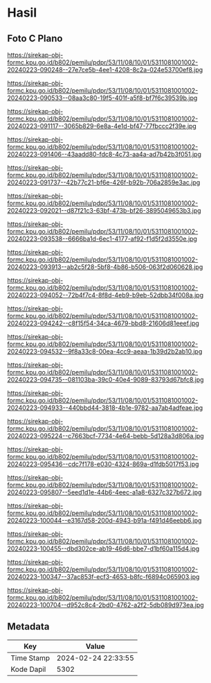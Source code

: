 # Hasil

## Foto C Plano

https://sirekap-obj-formc.kpu.go.id/b802/pemilu/pdpr/53/11/08/10/01/5311081001002-20240223-090248--27e7ce5b-4ee1-4208-8c2a-024e53700ef8.jpg

https://sirekap-obj-formc.kpu.go.id/b802/pemilu/pdpr/53/11/08/10/01/5311081001002-20240223-090533--08aa3c80-19f5-401f-a5f8-bf7f6c39539b.jpg

https://sirekap-obj-formc.kpu.go.id/b802/pemilu/pdpr/53/11/08/10/01/5311081001002-20240223-091117--3065b829-6e8a-4e1d-bf47-77fbccc2f39e.jpg

https://sirekap-obj-formc.kpu.go.id/b802/pemilu/pdpr/53/11/08/10/01/5311081001002-20240223-091406--43aadd80-fdc8-4c73-aa4a-ad7b42b3f051.jpg

https://sirekap-obj-formc.kpu.go.id/b802/pemilu/pdpr/53/11/08/10/01/5311081001002-20240223-091737--42b77c21-bf6e-426f-b92b-706a2859e3ac.jpg

https://sirekap-obj-formc.kpu.go.id/b802/pemilu/pdpr/53/11/08/10/01/5311081001002-20240223-092021--d87f21c3-63bf-473b-bf26-3895049653b3.jpg

https://sirekap-obj-formc.kpu.go.id/b802/pemilu/pdpr/53/11/08/10/01/5311081001002-20240223-093538--6666ba1d-6ec1-4177-af92-f1d5f2d3550e.jpg

https://sirekap-obj-formc.kpu.go.id/b802/pemilu/pdpr/53/11/08/10/01/5311081001002-20240223-093913--ab2c5f28-5bf8-4b86-b506-063f2d060628.jpg

https://sirekap-obj-formc.kpu.go.id/b802/pemilu/pdpr/53/11/08/10/01/5311081001002-20240223-094052--72b4f7c4-8f8d-4eb9-b9eb-52dbb34f008a.jpg

https://sirekap-obj-formc.kpu.go.id/b802/pemilu/pdpr/53/11/08/10/01/5311081001002-20240223-094242--c8f15f54-34ca-4679-bbd8-21606d81eeef.jpg

https://sirekap-obj-formc.kpu.go.id/b802/pemilu/pdpr/53/11/08/10/01/5311081001002-20240223-094532--9f8a33c8-00ea-4cc9-aeaa-1b39d2b2ab10.jpg

https://sirekap-obj-formc.kpu.go.id/b802/pemilu/pdpr/53/11/08/10/01/5311081001002-20240223-094735--081103ba-39c0-40e4-9089-83793d67bfc8.jpg

https://sirekap-obj-formc.kpu.go.id/b802/pemilu/pdpr/53/11/08/10/01/5311081001002-20240223-094933--440bbd44-3818-4b1e-9782-aa7ab4adfeae.jpg

https://sirekap-obj-formc.kpu.go.id/b802/pemilu/pdpr/53/11/08/10/01/5311081001002-20240223-095224--c7663bcf-7734-4e64-bebb-5d128a3d806a.jpg

https://sirekap-obj-formc.kpu.go.id/b802/pemilu/pdpr/53/11/08/10/01/5311081001002-20240223-095436--cdc7f178-e030-4324-869a-d1fdb5017f53.jpg

https://sirekap-obj-formc.kpu.go.id/b802/pemilu/pdpr/53/11/08/10/01/5311081001002-20240223-095807--5eed1d1e-44b6-4eec-a1a8-6327c327b672.jpg

https://sirekap-obj-formc.kpu.go.id/b802/pemilu/pdpr/53/11/08/10/01/5311081001002-20240223-100044--e3167d58-200d-4943-b91a-f491d46eebb6.jpg

https://sirekap-obj-formc.kpu.go.id/b802/pemilu/pdpr/53/11/08/10/01/5311081001002-20240223-100455--dbd302ce-ab19-46d6-bbe7-d1bf60a115d4.jpg

https://sirekap-obj-formc.kpu.go.id/b802/pemilu/pdpr/53/11/08/10/01/5311081001002-20240223-100347--37ac853f-ecf3-4653-b8fc-f6894c065903.jpg

https://sirekap-obj-formc.kpu.go.id/b802/pemilu/pdpr/53/11/08/10/01/5311081001002-20240223-100704--d952c8c4-2bd0-4762-a2f2-5db089d973ea.jpg


## Metadata

| Key        | Value               |
| ---------- | ------------------- |
| Time Stamp | 2024-02-24 22:33:55 |
| Kode Dapil | 5302                |



